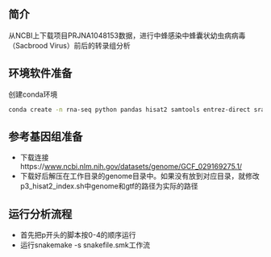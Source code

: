 ## 简介
从NCBI上下载项目PRJNA1048153数据，进行中蜂感染中蜂囊状幼虫病病毒（Sacbrood Virus）前后的转录组分析

## 环境软件准备
创建conda环境
```sh
conda create -n rna-seq python pandas hisat2 samtools entrez-direct sra-tools fastp snakemake subread R -c conda-forge
```

## 参考基因组准备
- 下载连接https://www.ncbi.nlm.nih.gov/datasets/genome/GCF_029169275.1/
- 下载好后解压在工作目录的genome目录中。如果没有放到对应目录，就修改p3_hisat2_index.sh中genome和gtf的路径为实际的路径

## 运行分析流程
- 首先把p开头的脚本按0-4的顺序运行
- 运行snakemake -s snakefile.smk工作流